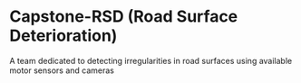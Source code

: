 # Capstone-RSD (Road Surface Deterioration)

A team dedicated to detecting irregularities in road surfaces using available motor sensors and cameras
